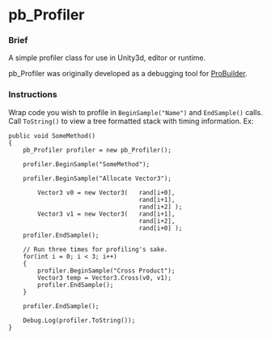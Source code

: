 pb_Profiler
===========

### Brief

A simple profiler class for use in Unity3d, editor or runtime.

pb_Profiler was originally developed as a debugging tool for [ProBuilder](http://www.protoolsforunity3d.com/probuilder/).

### Instructions

Wrap code you wish to profile in `BeginSample("Name")` and `EndSample()` calls.  Call `ToString()` to view a tree formatted stack with timing information.  Ex:

	public void SomeMethod()
	{
		pb_Profiler profiler = new pb_Profiler();
	
		profiler.BeginSample("SomeMethod");
		
		profiler.BeginSample("Allocate Vector3");
	
			Vector3 v0 = new Vector3(	rand[i+0],
										rand[i+1],
										rand[i+2] );
			Vector3 v1 = new Vector3( 	rand[i+1],
										rand[i+2],
										rand[i+0] );
		profiler.EndSample();
	
		// Run three times for profiling's sake.
		for(int i = 0; i < 3; i++)
		{
			profiler.BeginSample("Cross Product");
			Vector3 temp = Vector3.Cross(v0, v1);
			profiler.EndSample();
		}
	
		profiler.EndSample();
	
		Debug.Log(profiler.ToString());
	}

